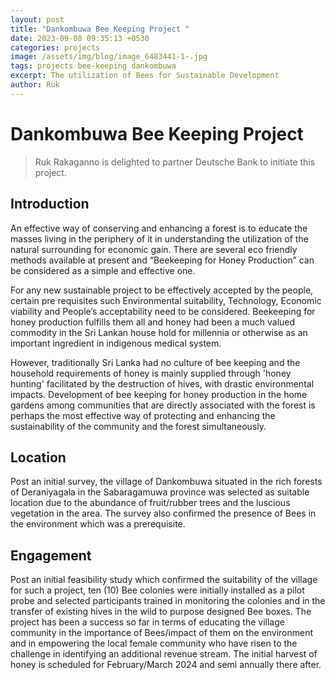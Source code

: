```yaml
---
layout: post
title: "Dankombuwa Bee Keeping Project "
date: 2023-09-08 09:35:13 +0530
categories: projects
image: /assets/img/blog/image_6483441-1-.jpg
tags: projects bee-keeping dankombuwa
excerpt: The utilization of Bees for Sustainable Development
author: Ruk
---
```

# Dankombuwa Bee Keeping Project

> Ruk Rakaganno is delighted to partner Deutsche Bank to initiate this project. 

## Introduction

An effective way of conserving and enhancing a forest is to educate the masses living in the periphery of it in understanding the utilization of  the natural surrounding  for economic gain. There are several eco friendly methods available at present and “Beekeeping for Honey Production” can be considered as a simple and effective one. 

For any new sustainable project to be effectively accepted by the people, certain pre requisites such Environmental suitability, Technology, Economic viability and People’s acceptability need to be considered. Beekeeping for honey production fulfills them all and honey had been a much valued commodity in the Sri Lankan house hold for millennia or otherwise as an important ingredient in indigenous medical system. 

However, traditionally Sri Lanka had no culture of bee keeping and the household requirements of honey is mainly supplied through 'honey hunting' facilitated by  the destruction of hives, with drastic environmental impacts. Development of bee keeping for honey production in the home gardens among communities that are directly associated with the forest is perhaps the most effective way of protecting and enhancing the sustainability of the community and the forest simultaneously. 

## Location

Post an initial survey, the village of Dankombuwa situated in the rich forests of Deraniyagala in the Sabaragamuwa province was selected as suitable location due to the abundance of  fruit/rubber trees and the luscious vegetation in the area. The survey also confirmed the presence of Bees in the environment which was a prerequisite. 

## Engagement

Post an initial feasibility study which confirmed the suitability of the village for such a project, ten (10) Bee colonies were initially installed as a pilot probe and  selected participants trained in monitoring the colonies and in the transfer of existing hives in the wild to purpose designed Bee boxes. The project has been a success so far in terms of educating the village community in the importance of Bees/impact of them on the  environment and in empowering  the local female community who have risen to the challenge in identifying an additional revenue stream. The initial harvest of honey is scheduled for February/March 2024 and semi annually there after.
